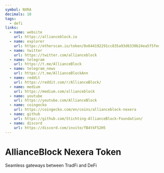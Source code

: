 ```yaml
---
symbol: NXRA
decimals: 18
tags:
  - defi
links:
  - name: website
    url: https://allianceblock.io
  - name: explorer
    url: https://etherscan.io/token/0x644192291cc835a93d6330b24ea5f5fedd0eef9e
  - name: twitter
    url: https://twitter.com/allianceblock
  - name: telegram
    url: https://t.me/AllianceBlock
  - name: telegram_news
    url: https://t.me/AllianceBlockAnn
  - name: reddit
    url: https://reddit.com/r/AllianceBlock/
  - name: medium
    url: https://medium.com/allianceblock
  - name: youtube
    url: https://youtube.com/AllianceBlock
  - name: coingecko
    url: https://coingecko.com/en/coins/allianceblock-nexera
  - name: github
    url: https://github.com/Stichting-AllianceBlock-Foundation/
  - name: discord
    url: https://discord.com/invite/fB4tkF52H5
---
```


# AllianceBlock Nexera Token

Seamless gateways between TradFi and DeFi
